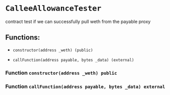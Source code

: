 # `CalleeAllowanceTester`

contract test if we can successfully pull weth from the payable proxy

## Functions:

- `constructor(address _weth) (public)`

- `callFunction(address payable, bytes _data) (external)`

### Function `constructor(address _weth) public`

### Function `callFunction(address payable, bytes _data) external`
